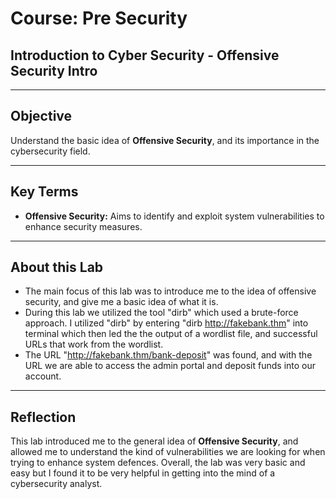 # Course: Pre Security
## Introduction to Cyber Security - Offensive Security Intro

---

## Objective
Understand the basic idea of **Offensive Security**, and its importance in the cybersecurity field.

---

## Key Terms
- **Offensive Security:** Aims to identify and exploit system vulnerabilities to enhance security measures.

---

## About this Lab
- The main focus of this lab was to introduce me to the idea of offensive security, and give me a basic idea of what it is. 
- During this lab we utilized the tool "dirb" which used a brute-force approach. I utilized "dirb" by entering "dirb http://fakebank.thm" into terminal which then led the the output of a wordlist file, and successful URLs that work from the wordlist.
- The URL "http://fakebank.thm/bank-deposit" was found, and with the URL we are able to access the admin portal and deposit funds into our account.

---

## Reflection
This lab introduced me to the general idea of **Offensive Security**, and allowed me to understand the kind of vulnerabilities we are looking for when trying to enhance system defences. Overall, the lab was very basic and easy but I found it to be very helpful in getting into the mind of a cybersecurity analyst. 
